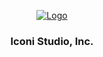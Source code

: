 <!-- PROJECT LOGO -->
<p align="center">
  <a href="https://allen0s.com">
   <img src="https://i.imgur.com/QtK5832.png" alt="Logo">
  </a>

  <h3 align="center">Iconi Studio, Inc.</h3>
</p>



